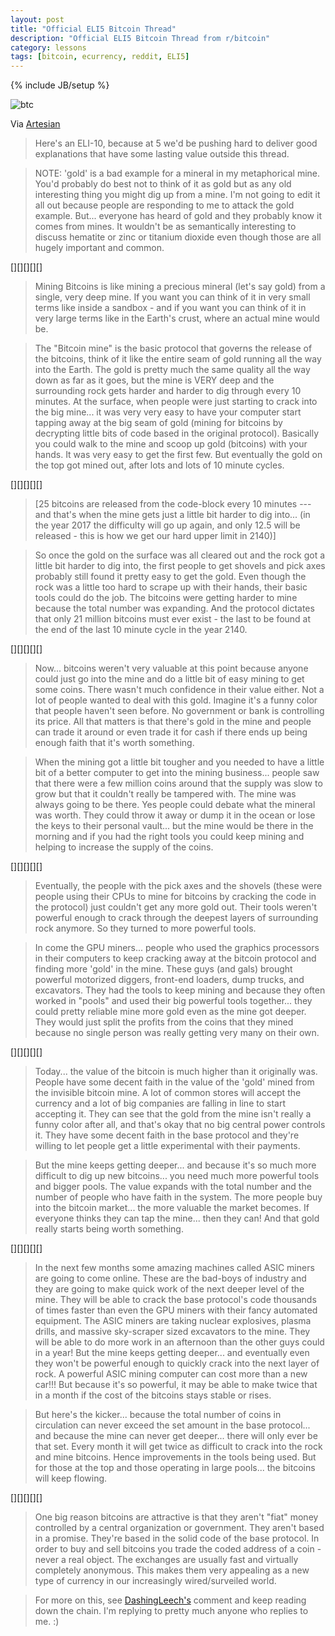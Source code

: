 ```yaml
---
layout: post
title: "Official ELI5 Bitcoin Thread"
description: "Official ELI5 Bitcoin Thread from r/bitcoin"
category: lessons
tags: [bitcoin, ecurrency, reddit, ELI5]
---
```

{% include JB/setup %}


![btc](https://dl.dropboxusercontent.com/u/5666518/bitcoin.png)

Via [Artesian](http://www.reddit.com/user/Artesian)

>Here's an ELI-10, because at 5 we'd be pushing hard to deliver good explanations that have some lasting value outside this thread.

>NOTE: 'gold' is a bad example for a mineral in my metaphorical mine. You'd probably do best not to think of it as gold but as any old interesting thing you might dig up from a mine. I'm not going to edit it all out because people are responding to me to attack the gold example. But... everyone has heard of gold and they probably know it comes from mines. It wouldn't be as semantically interesting to discuss hematite or zinc or titanium dioxide even though those are all hugely important and common.

[][][][][]

>Mining Bitcoins is like mining a precious mineral (let's say gold) from a single, very deep mine. If you want you can think of it in very small terms like inside a sandbox - and if you want you can think of it in very large terms like in the Earth's crust, where an actual mine would be.

>The "Bitcoin mine" is the basic protocol that governs the release of the bitcoins, think of it like the entire seam of gold running all the way into the Earth. The gold is pretty much the same quality all the way down as far as it goes, but the mine is VERY deep and the surrounding rock gets harder and harder to dig through every 10 minutes. At the surface, when people were just starting to crack into the big mine... it was very very easy to have your computer start tapping away at the big seam of gold (mining for bitcoins by decrypting little bits of code based in the original protocol). Basically you could walk to the mine and scoop up gold (bitcoins) with your hands. It was very easy to get the first few. But eventually the gold on the top got mined out, after lots and lots of 10 minute cycles.

[][][][][]

>[25 bitcoins are released from the code-block every 10 minutes --- and that's when the mine gets just a little bit harder to dig into... (in the year 2017 the difficulty will go up again, and only 12.5 will be released - this is how we get our hard upper limit in 2140)]

>So once the gold on the surface was all cleared out and the rock got a little bit harder to dig into, the first people to get shovels and pick axes probably still found it pretty easy to get the gold. Even though the rock was a little too hard to scrape up with their hands, their basic tools could do the job. The bitcoins were getting harder to mine because the total number was expanding. And the protocol dictates that only 21 million bitcoins must ever exist - the last to be found at the end of the last 10 minute cycle in the year 2140.

[][][][][]

>Now... bitcoins weren't very valuable at this point because anyone could just go into the mine and do a little bit of easy mining to get some coins. There wasn't much confidence in their value either. Not a lot of people wanted to deal with this gold. Imagine it's a funny color that people haven't seen before. No government or bank is controlling its price. All that matters is that there's gold in the mine and people can trade it around or even trade it for cash if there ends up being enough faith that it's worth something.

>When the mining got a little bit tougher and you needed to have a little bit of a better computer to get into the mining business... people saw that there were a few million coins around that the supply was slow to grow but that it couldn't really be tampered with. The mine was always going to be there. Yes people could debate what the mineral was worth. They could throw it away or dump it in the ocean or lose the keys to their personal vault... but the mine would be there in the morning and if you had the right tools you could keep mining and helping to increase the supply of the coins.

[][][][][]

>Eventually, the people with the pick axes and the shovels (these were people using their CPUs to mine for bitcoins by cracking the code in the protocol) just couldn't get any more gold out. Their tools weren't powerful enough to crack through the deepest layers of surrounding rock anymore. So they turned to more powerful tools.

>In come the GPU miners... people who used the graphics processors in their computers to keep cracking away at the bitcoin protocol and finding more 'gold' in the mine. These guys (and gals) brought powerful motorized diggers, front-end loaders, dump trucks, and excavators. They had the tools to keep mining and because they often worked in "pools" and used their big powerful tools together... they could pretty reliable mine more gold even as the mine got deeper. They would just split the profits from the coins that they mined because no single person was really getting very many on their own.

[][][][][]

>Today... the value of the bitcoin is much higher than it originally was. People have some decent faith in the value of the 'gold' mined from the invisible bitcoin mine. A lot of common stores will accept the currency and a lot of big companies are falling in line to start accepting it. They can see that the gold from the mine isn't really a funny color after all, and that's okay that no big central power controls it. They have some decent faith in the base protocol and they're willing to let people get a little experimental with their payments.

>But the mine keeps getting deeper... and because it's so much more difficult to dig up new bitcoins... you need much more powerful tools and bigger pools. The value expands with the total number and the number of people who have faith in the system. The more people buy into the bitcoin market... the more valuable the market becomes. If everyone thinks they can tap the mine... then they can! And that gold really starts being worth something.

[][][][][]

>In the next few months some amazing machines called ASIC miners are going to come online. These are the bad-boys of industry and they are going to make quick work of the next deeper level of the mine. They will be able to crack the base protocol's code thousands of times faster than even the GPU miners with their fancy automated equipment. The ASIC miners are taking nuclear explosives, plasma drills, and massive sky-scraper sized excavators to the mine. They will be able to do more work in an afternoon than the other guys could in a year! But the mine keeps getting deeper... and eventually even they won't be powerful enough to quickly crack into the next layer of rock. A powerful ASIC mining computer can cost more than a new car!!! But because it's so powerful, it may be able to make twice that in a month if the cost of the bitcoins stays stable or rises.

>But here's the kicker... because the total number of coins in circulation can never exceed the set amount in the base protocol... and because the mine can never get deeper... there will only ever be that set. Every month it will get twice as difficult to crack into the rock and mine bitcoins. Hence improvements in the tools being used. But for those at the top and those operating in large pools... the bitcoins will keep flowing.

[][][][][]

>One big reason bitcoins are attractive is that they aren't "fiat" money controlled by a central organization or government. They aren't based in a promise. They're based in the solid code of the base protocol. In order to buy and sell bitcoins you trade the coded address of a coin - never a real object. The exchanges are usually fast and virtually completely anonymous. This makes them very appealing as a new type of currency in our increasingly wired/surveiled world.

>For more on this, see [DashingLeech's](http://www.reddit.com/r/explainlikeimfive/comments/1c3adk/official_eli5_bitcoin_thread/c9d633o) comment and keep reading down the chain. I'm replying to pretty much anyone who replies to me. :)
